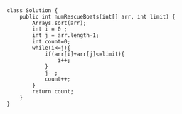 ## 
    class Solution {
        public int numRescueBoats(int[] arr, int limit) {
            Arrays.sort(arr);
            int i = 0 ;
            int j = arr.length-1;
            int count=0;
            while(i<=j){
                if(arr[i]+arr[j]<=limit){
                    i++;
                }
                j--;
                count++;
            }
            return count;
        }
    }